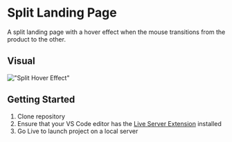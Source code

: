 # Split Landing Page
A split landing page with a hover effect when the mouse transitions from the product to the other.

## Visual

!["Split Hover Effect"](https://github.com/SJ-WJ/50-projects/blob/main/07_split-landing-page/docs/split-landing-page.gif)

## Getting Started

1. Clone repository
2. Ensure that your VS Code editor has the [Live Server Extension](https://marketplace.visualstudio.com/items?itemName=ritwickdey.LiveServer) installed
3. Go Live to launch project on a local server